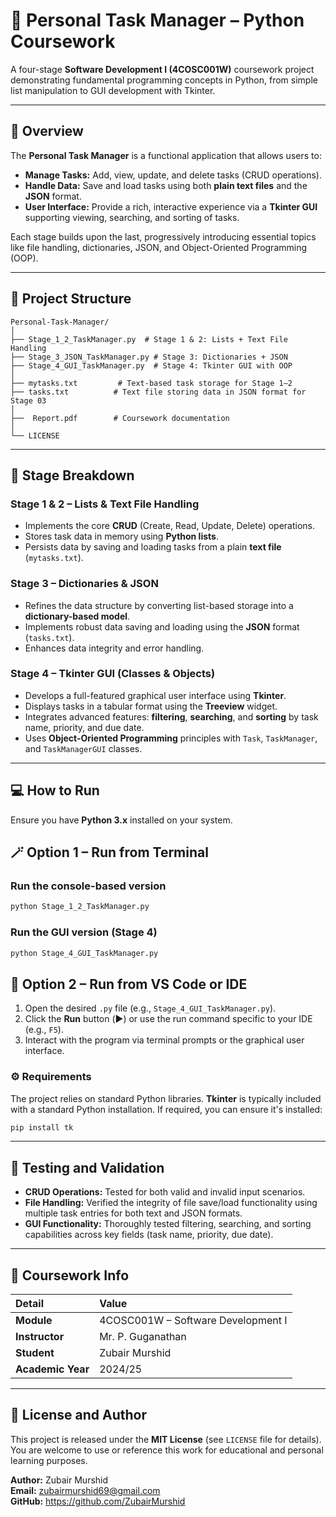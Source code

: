 
# 🧩 Personal Task Manager – Python Coursework

A four-stage **Software Development I (4COSC001W)** coursework project demonstrating fundamental programming concepts in Python, from simple list manipulation to GUI development with Tkinter.

---

## 📘 Overview

The **Personal Task Manager** is a functional application that allows users to:
* **Manage Tasks:** Add, view, update, and delete tasks (CRUD operations).
* **Handle Data:** Save and load tasks using both **plain text files** and the **JSON** format.
* **User Interface:** Provide a rich, interactive experience via a **Tkinter GUI** supporting viewing, searching, and sorting of tasks.

Each stage builds upon the last, progressively introducing essential topics like file handling, dictionaries, JSON, and Object-Oriented Programming (OOP).

---

## 🧱 Project Structure

```text
Personal-Task-Manager/
│
├── Stage_1_2_TaskManager.py  # Stage 1 & 2: Lists + Text File Handling
├── Stage_3_JSON_TaskManager.py # Stage 3: Dictionaries + JSON
├── Stage_4_GUI_TaskManager.py  # Stage 4: Tkinter GUI with OOP
│
├── mytasks.txt         # Text-based task storage for Stage 1–2
├── tasks.txt          # Text file storing data in JSON format for Stage 03
│
├──  Report.pdf        # Coursework documentation
│ 
└── LICENSE
````

-----

## 🧠 Stage Breakdown

### **Stage 1 & 2 – Lists & Text File Handling**

  * Implements the core **CRUD** (Create, Read, Update, Delete) operations.
  * Stores task data in memory using **Python lists**.
  * Persists data by saving and loading tasks from a plain **text file** (`mytasks.txt`).

### **Stage 3 – Dictionaries & JSON**

  * Refines the data structure by converting list-based storage into a **dictionary-based model**.
  * Implements robust data saving and loading using the **JSON** format (`tasks.txt`).
  * Enhances data integrity and error handling.

### **Stage 4 – Tkinter GUI (Classes & Objects)**

  * Develops a full-featured graphical user interface using **Tkinter**.
  * Displays tasks in a tabular format using the **Treeview** widget.
  * Integrates advanced features: **filtering**, **searching**, and **sorting** by task name, priority, and due date.
  * Uses **Object-Oriented Programming** principles with `Task`, `TaskManager`, and `TaskManagerGUI` classes.

-----

## 💻 How to Run

Ensure you have **Python 3.x** installed on your system.

## 🪄 Option 1 – Run from Terminal


### Run the console-based version
```bash
python Stage_1_2_TaskManager.py
```

### Run the GUI version (Stage 4)
```bash
python Stage_4_GUI_TaskManager.py
```

## 🧰 Option 2 – Run from VS Code or IDE

1.  Open the desired `.py` file (e.g., `Stage_4_GUI_TaskManager.py`).
2.  Click the **Run** button (▶️) or use the run command specific to your IDE (e.g., `F5`).
3.  Interact with the program via terminal prompts or the graphical user interface.

### ⚙️ Requirements

The project relies on standard Python libraries. **Tkinter** is typically included with a standard Python installation. If required, you can ensure it's installed:

```bash
pip install tk
```

-----

## 🧪 Testing and Validation

  * **CRUD Operations:** Tested for both valid and invalid input scenarios.
  * **File Handling:** Verified the integrity of file save/load functionality using multiple task entries for both text and JSON formats.
  * **GUI Functionality:** Thoroughly tested filtering, searching, and sorting capabilities across key fields (task name, priority, due date).



-----

## 📑 Coursework Info

| Detail | Value |
| :--- | :--- |
| **Module** | 4COSC001W – Software Development I |
| **Instructor** | Mr. P. Guganathan |
| **Student** | Zubair Murshid |
| **Academic Year** | 2024/25 |

-----

## 🧾 License and Author

This project is released under the **MIT License** (see `LICENSE` file for details). You are welcome to use or reference this work for educational and personal learning purposes.

**Author:** Zubair Murshid  
**Email:** zubairmurshid69@gmail.com  
**GitHub:** https://github.com/ZubairMurshid

```

```
